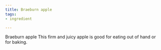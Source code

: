```yaml
---
title: Braeburn apple
tags:
- ingredient

---
```

Braeburn apple This firm and juicy apple is good for eating out of hand or for baking.
